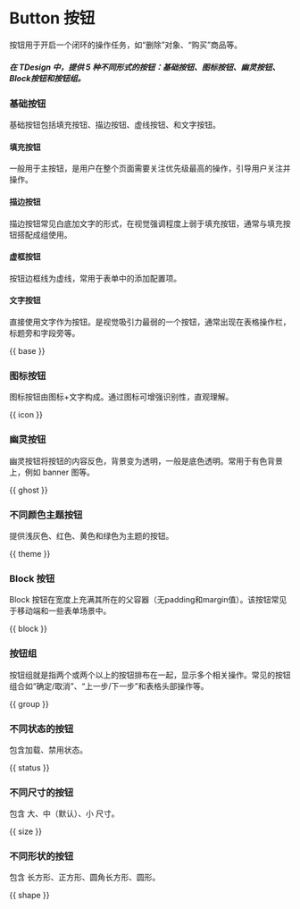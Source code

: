 # Button 按钮

按钮用于开启一个闭环的操作任务，如“删除”对象、“购买”商品等。

##### 在 TDesign 中，提供 5 种不同形式的按钮：基础按钮、图标按钮、幽灵按钮、Block按钮和按钮组。

### 基础按钮

基础按钮包括填充按钮、描边按钮、虚线按钮、和文字按钮。

#### 填充按钮

一般用于主按钮，是用户在整个页面需要关注优先级最高的操作，引导用户关注并操作。

#### 描边按钮

描边按钮常见白底加文字的形式，在视觉强调程度上弱于填充按钮，通常与填充按钮搭配成组使用。

#### 虚框按钮

按钮边框线为虚线，常用于表单中的添加配置项。

#### 文字按钮

直接使用文字作为按钮。是视觉吸引力最弱的一个按钮，通常出现在表格操作栏，标题旁和字段旁等。

{{ base }}

### 图标按钮

图标按钮由图标+文字构成。通过图标可增强识别性，直观理解。

{{ icon }}

### 幽灵按钮

幽灵按钮将按钮的内容反色，背景变为透明，一般是底色透明。常用于有色背景上，例如 banner 图等。

{{ ghost }}

### 不同颜色主题按钮

提供浅灰色、红色、黄色和绿色为主题的按钮。

{{ theme }}

### Block 按钮

Block 按钮在宽度上充满其所在的父容器（无padding和margin值）。该按钮常见于移动端和一些表单场景中。

{{ block }}

### 按钮组

按钮组就是指两个或两个以上的按钮排布在一起，显示多个相关操作。常见的按钮组合如“确定/取消”、“上一步/下一步”和表格头部操作等。

{{ group }}

### 不同状态的按钮

包含加载、禁用状态。

{{ status }}

### 不同尺寸的按钮

包含 大、中（默认）、小 尺寸。

{{ size }}

### 不同形状的按钮

包含 长方形、正方形、圆角长方形、圆形。

{{ shape }}
